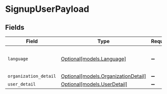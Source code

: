 # SignupUserPayload


## Fields

| Field                                                                  | Type                                                                   | Required                                                               | Description                                                            |
| ---------------------------------------------------------------------- | ---------------------------------------------------------------------- | ---------------------------------------------------------------------- | ---------------------------------------------------------------------- |
| `language`                                                             | [Optional[models.Language]](../models/language.md)                     | :heavy_minus_sign:                                                     | Language for user invitation email                                     |
| `organization_detail`                                                  | [Optional[models.OrganizationDetail]](../models/organizationdetail.md) | :heavy_minus_sign:                                                     | N/A                                                                    |
| `user_detail`                                                          | [Optional[models.UserDetail]](../models/userdetail.md)                 | :heavy_minus_sign:                                                     | N/A                                                                    |